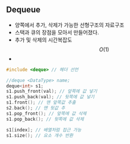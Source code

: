 ## Dequeue
- 양쪽에서 추가, 삭제가 가능한 선형구조의 자료구조
- 스택과 큐의 장점을 모아서 만들어졌다.
- 추가 및 삭제의 시간복잡도 $$O(1)$$
- 

``` C++
#include <deque> // 헤더 선언

//deque <DataType> name;
deque<int> s1;
s1.push_front(val); // 앞쪽에 값 넣기
s1.push_back(val); // 뒷쪽에 값 넣기
s1.front(); // 맨 앞쪽값 추출
s2.back(); // 맨 뒷값 추
s1.pop_front(); // 앞쪽에 값 삭제
s1.pop_back(); // 뒷쪽에 값 삭제

s1[index]; // 배열처럼 접근 가능
s1.size(); // 요소 개수 반환
```


